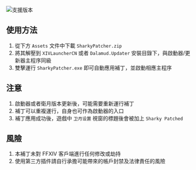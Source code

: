 ![支援版本](https://img.shields.io/badge/%E6%94%AF%E6%8F%B4%E7%89%88%E6%9C%AC-%E5%9C%8B%E6%9C%8D7.0-gold)

## 使用方法

1. 從下方 `Assets` 文件中下載 `SharkyPatcher.zip`
2. 將其解壓到 `XIVLauncherCN` 或者 `Dalamud.Updater` 安裝目錄下，與啟動器/更新器主程序同級
3. 雙擊運行 `SharkyPatcher.exe` 即可自動應用補丁，並啟動相應主程序

## 注意

1. 啟動器或者衛月版本更新後，可能需要重新運行補丁
2. 補丁可以重複運行，自身也可作為啟動器的入口
3. 補丁應用成功後，遊戲中 `卫月设置` 視窗的標題後會被加上 `Sharky Patched`

## 風險

1. 本補丁未對 FFXIV 客戶端進行任何修改或劫持
2. 使用第三方插件請自行承擔可能帶來的帳戶封禁及法律責任的風險